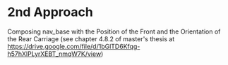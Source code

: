 # 2nd Approach
Composing nav_base with the Position of the Front and the Orientation of the Rear Carriage (see chapter 4.8.2 of master's thesis at https://drive.google.com/file/d/1bGlTD6Kfqg-h57hXlPLyrXEBT_nmqW7K/view)
